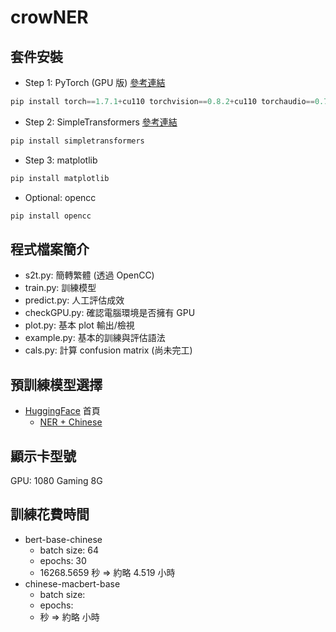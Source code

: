 # crowNER


## 套件安裝
- Step 1: PyTorch (GPU 版) [參考連結](https://pytorch.org/get-started/previous-versions/#linux-and-windows-13)
```python
pip install torch==1.7.1+cu110 torchvision==0.8.2+cu110 torchaudio==0.7.2 -f https://download.pytorch.org/whl/torch_stable.html
```

- Step 2: SimpleTransformers [參考連結](https://simpletransformers.ai/docs/installation/#installation-steps)
```python
pip install simpletransformers
```

- Step 3: matplotlib
```python
pip install matplotlib
```

- Optional: opencc
```python
pip install opencc
```

## 程式檔案簡介
- s2t.py: 簡轉繁體 (透過 OpenCC)
- train.py: 訓練模型
- predict.py: 人工評估成效
- checkGPU.py: 確認電腦環境是否擁有 GPU
- plot.py: 基本 plot 輸出/檢視
- example.py: 基本的訓練與評估語法
- cals.py: 計算 confusion matrix (尚未完工)

## 預訓練模型選擇
- [HuggingFace](https://huggingface.co/) 首頁
  - [NER + Chinese](https://huggingface.co/models?sort=downloads&search=ner+chinese)

## 顯示卡型號
GPU: 1080 Gaming 8G

## 訓練花費時間
- bert-base-chinese
  - batch size: 64
  - epochs: 30
  - 16268.5659 秒 => 約略 4.519 小時
- chinese-macbert-base
  - batch size: 
  - epochs: 
  -  秒 => 約略  小時